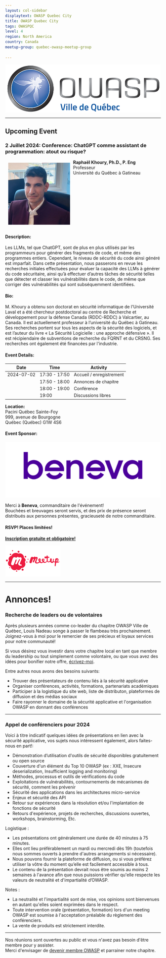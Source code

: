 ```yaml
---
layout: col-sidebar
displaytext: OWASP Quebec City
title: OWASP Quebec City
tags: OWASPQC
level: 4
region: North America
country: Canada
meetup-group: quebec-owasp-meetup-group

---
```

![Quebec City Chapter Logo](assets/images/ville_quebec_981x303.png)

---
<!--
  Ceci est un commentaire
-->
## Upcoming Event

### 2 Juillet 2024: Conference: ChatGPT comme assistant de programmation: atout ou risque?

<img align="left" style="padding: 10px;" width="200px" src="./assets/images/200px-Raphael_Khoury.png" />

**Raphaël Khoury, Ph.D., P. Eng**<br>
Professeur<br>
Université du Québec à Gatineau

<br clear="left"/>

#### Description:

Les LLMs, tel que ChatGPT, sont de plus en plus utilisés par les programmeurs pour générer des fragments de code, et même des programmes entiers. Cependant, le niveau de sécurité du code ainsi généré est imparfait. Dans cette présentation, nous passerons en revue les recherches initiales effectuées pour évaluer la capacité des LLMs à générer du code sécuritaire, ainsi qu’à effectuer d’autres tâches de sécurité telles que détecter et classer les vulnérabilités dans le code, de même que corriger des vulnérabilités qui sont subséquemment identifiées.

#### Bio:

M. Khoury a obtenu son doctorat en sécurité informatique de l'Université Laval et a été chercheur postdoctoral au centre de Recherche et développement pour la défense Canada (RDDC-RDDC) à Valcartier, au Canada. Il est actuellement professeur à l’université du Québec à Gatineau.  Ses recherches portent sur tous les aspects de la sécurité des logiciels, et est l’auteur du livre « La Sécurité Logicielle : une approche défensive ». Il est récipiendaire de subventions de recherche du FQRNT et du CRSNG. Ses recherches ont également été financées par l'industrie.

#### Event Details:

| Date       | Time          | Activity                 |
|------------|---------------|--------------------------|
| 2024-07-02 | 17:30 - 17:50 | Accueil / enregistrement |
|            | 17:50 - 18:00 | Annonces de chapitre     |
|            | 18:00 - 19:00 | Conférence               |
|            | 19:00         | Discussions libres       |

**Location:**<br>
Pacini Québec Sainte-Foy<br>
999, avenue de Bourgogne<br>
Québec (Québec)  G1W 4S6<br>

#### Event Sponsor:

<a href="https://beneva.ca"><img src="./assets/images/200px-Beneva_Logo.png"></a>

Merci à **Beneva**, commanditaire de l'événement!<br>
Bouchées et breuvages seront servis, et des prix de présence seront distribués aux personnes présentes, gracieuseté de notre commanditaire.

#### RSVP! Places limitées!

[**Inscription gratuite et obligatoire!**](https://www.meetup.com/fr-FR/owasp-quebec-city-chapter/events/301421240/)

<a href="https://www.meetup.com/fr-FR/owasp-quebec-city-chapter/events/301421240/"><img src="./assets/images/100px-Meetup-logo.png"></a>

---

# Annonces!


### Recherche de leaders ou de volontaires

Après plusieurs années comme co-leader du chapitre OWASP Ville de Québec, Louis Nadeau songe à passer le flambeau très prochainement. Joignez-vous à moi pour le remercier de ses précieux et loyaux services pour notre communauté!

Si vous désirez vous investir dans votre chapitre local en tant que membre du leadership ou tout simplement comme volontaire, ou que vous avez des idées pour bonifier notre offre, [écrivez-moi](mailto:patrick.leclerc@owasp.org). 

Entre autres nous avons des besoins suivants:

  - Trouver des présentateurs de contenu liés à la sécurité applicative 
  - Organiser conférences, activités, formations, partenariats académiques
  - Participer à la logistique du site web, liste de distributon, plateformes de diffusion et des médias sociaux
  - Faire rayonner le domaine de la sécurité applicative et l'organisation OWASP en donnant des conférences
  

---
### Appel de conférenciers pour 2024

Voici à titre indicatif quelques idées de présentations en lien avec la sécurité applicative, vos sujets nous intéressent également, alors faites-nous en part!:

  - Démonstration d’utilisation d'outils de sécurité disponibles gratuitement ou open source
  - Couverture d'un élément du Top 10 OWASP (ex : XXE, Insecure deserialization, Insufficient logging and monitoring)
  - Méthodes, processus et outils de vérifications du code
  - Exploitations de vulnérabilités, contournements de mécanismes de sécurité, comment les prévenir
  - Sécurité des applications dans les architectures micro-service
  - Enjeux et sécurité des API
  - Retour sur expériences dans la résolution et/ou l'implantation de fonctions de sécurité
  - Retours d'expérience, projets de recherches, discussions ouvertes, workshops, brainstorming, Etc.

Logistique :

  - Les présentations ont généralement une durée de 40 minutes à 75 minutes.
  - Elles ont lieu préférablement un mardi ou mercredi dès 19h (toutefois nous sommes ouverts à prendre d'autres arrangements si nécessaire).
  - Nous pouvons fournir la plateforme de diffusion, ou si vous préférez utiliser la vôtre du moment qu’elle est facilement accessible à tous.
  - Le contenu de la présentation devrait nous être soumis au moins 2 semaines à l'avance afin que nous puissions vérifier qu'elle respecte les valeurs de neutralité et d'impartialité d’OWASP.

Notes :

  - La neutralité et l'impartialité sont de mise, vos opinions sont bienvenues en autant qu'elles soient exprimées dans le respect.
  - Toute intervention orale (présentation, formation) lors d'un meeting OWASP est soumise à l'acceptation préalable du règlement des conférenciers.
  - La vente de produits est strictement interdite.


---
Nos réunions sont ouvertes au public et vous n'avez pas besoin d'être membre pour y assister.<br>
Merci d'envisager de [devenir membre OWASP](https://owasp.org/membership/) et parrainer notre chapitre.
